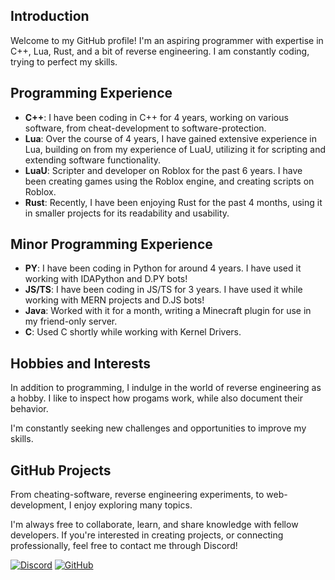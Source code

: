 ## Introduction

Welcome to my GitHub profile! I'm an aspiring programmer with expertise in C++, Lua, Rust, and a bit of reverse engineering. I am constantly coding, trying to perfect my skills.

## Programming Experience
- **C++**: I have been coding in C++ for 4 years, working on various software, from cheat-development to software-protection.
- **Lua**: Over the course of 4 years, I have gained extensive experience in Lua, building on from my experience of LuaU, utilizing it for scripting and extending software functionality.
- **LuaU**: Scripter and developer on Roblox for the past 6 years. I have been creating games using the Roblox engine, and creating scripts on Roblox.
- **Rust**: Recently, I have been enjoying Rust for the past 4 months, using it in smaller projects for its readability and usability.

## Minor Programming Experience
- **PY**: I have been coding in Python for around 4 years. I have used it working with IDAPython and D.PY bots!
- **JS/TS**: I have been coding in JS/TS for 3 years. I have used it while working with MERN projects and D.JS bots!
- **Java**: Worked with it for a month, writing a Minecraft plugin for use in my friend-only server.
- **C**: Used C shortly while working with Kernel Drivers.

## Hobbies and Interests

In addition to programming, I indulge in the world of reverse engineering as a hobby. I like to inspect how progams work, while also document their behavior. 

I'm constantly seeking new challenges and opportunities to improve my skills.

## GitHub Projects

From cheating-software, reverse engineering experiments, to web-development, I enjoy exploring many topics.

I'm always free to collaborate, learn, and share knowledge with fellow developers. If you're interested in creating projects, or connecting professionally, feel free to contact me through Discord!

[![Discord](https://img.shields.io/badge/-Discord-white?logo=Discord)](https://discord.com/users/325849904570302469)
[![GitHub](https://img.shields.io/badge/-GitHub-black?logo=github)](https://github.com/Blastbrean)
